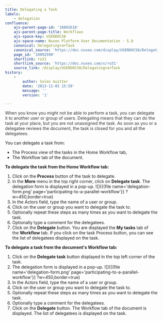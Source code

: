 ```yaml
---
title: Delegating a Task
labels:
    - delegation
confluence:
    ajs-parent-page-id: '16092618'
    ajs-parent-page-title: Workflows
    ajs-space-key: USERDOC58
    ajs-space-name: Nuxeo Platform User Documentation - 5.8
    canonical: Delegating+a+Task
    canonical_source: 'https://doc.nuxeo.com/display/USERDOC58/Delegating+a+Task'
    page_id: '16092590'
    shortlink: ro31
    shortlink_source: 'https://doc.nuxeo.com/x/ro31'
    source_link: /display/USERDOC58/Delegating+a+Task
history:
    - 
        author: Solen Guitter
        date: '2013-11-03 15:59'
        message: ''
        version: '1'

---
```

<span style="color: rgb(51,51,51);">When you know you might not be able to perform a task, you can delegate it to another user or group of users. Delegating means that they can do the task at your place, but you are not unassigned the task. As soon as you or a delegatee reviews the document, the task is closed for you and all the delegatees.</span>

You can delegate a task from:

*   The Process view of the tasks in the Home Workflow tab,
*   The Workflow tab of the document.

**To delegate the task from the Home Workflow tab:**

1.  Click on the&nbsp;**Process**&nbsp;button of the task to delegate.
2.  In the&nbsp;**More**&nbsp;menu in the top right corner, click on&nbsp;**Delegate task**.
    The delegation form is displayed in a pop-up.
    ![]({{file name='delegation-form.png' page='participating-to-a-parallel-workflow'}} ?w=450,border=true)
3.  In the Actors field, type the name of a user or group.
4.  Click on the user or group you want to delegate the task to.
5.  Optionally repeat these steps as many times as you want to delegate the task.
6.  Optionally type a comment for the delegatees.
7.  Click on the&nbsp;**Delegate**&nbsp;button.
    You are displayed the&nbsp;**My tasks**&nbsp;tab of the&nbsp;**Workflow**&nbsp;tab.
    If you click on the task Process button, you can see the list of delegatees displayed on the task.

**To delegate a task from the document's Workflow tab:**

1.  Click on the&nbsp;**Delegate task**&nbsp;button displayed in the top left corner of the task.
2.  The delegation form is displayed in a pop-up.
    ![]({{file name='delegation-form.png' page='participating-to-a-parallel-workflow'}} ?w=450,border=true)
3.  In the Actors field, type the name of a user or group.
4.  Click on the user or group you want to delegate the task to.
5.  Optionally repeat these steps as many times as you want to delegate the task.
6.  Optionally type a comment for the delegatees.
7.  Click on the&nbsp;**Delegate**&nbsp;button.
    The Workflow tab of the document is displayed. The list of delegatees is displayed on the task.